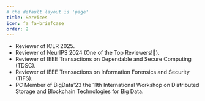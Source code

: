 ```yaml
---
# the default layout is 'page'
title: Services
icon: fa fa-briefcase
order: 2
---
```


<!-- ## Conference Services -->

- Reviewer of ICLR 2025.
- Reviewer of NeurIPS 2024 (One of the Top Reviewers!🎉).
- Reviewer of IEEE Transactions on Dependable and Secure Computing (TDSC).
- Reviewer of IEEE Transactions on Information Forensics and Security (TIFS).
- PC Member of BigData'23 the 11th International Workshop on Distributed Storage and Blockchain Technologies for Big Data.

